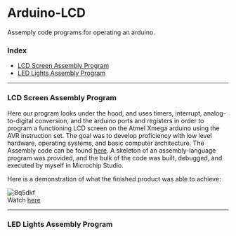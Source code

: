 # Arduino-LCD
Assemply code programs for operating an arduino.

### Index
* [LCD Screen Assembly Program](#LCD)
* [LED Lights Assembly Program](#LED)

---
### LCD Screen Assembly Program
<a name="LCD"></a>

Here our program looks under the hood, and uses timers, interrupt, analog-to-digital conversion, and the arduino ports and registers in order to program a functioning LCD screen on the Atmel Xmega arduino using the AVR instruction set. The goal was to develop proficiency with low level hardware, operating systems, and basic computer architecture. The Assembly code can be found [here](https://github.com/NeddTheRedd/Arduino-LCD/blob/main/Arduino_program.asm). A skeleton of an assembly-language program was provided, and the bulk of the code was built, debugged, and executed by myself in Microchip Studio. 

Here is a demonstration of what the finished product was able to achieve:

![8q5dkf](https://github.com/NeddTheRedd/Arduino-LCD/assets/153869055/463da58c-3a02-4246-894f-cfabf1affb8a)
<br> Watch [here](https://www.youtube.com/watch?v=EpKo95vsFmU)


---
### LED Lights Assembly Program
<a name="LED"></a>

